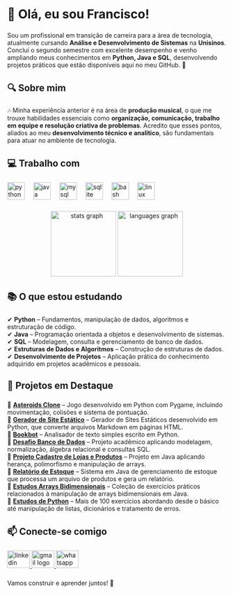 <h1 align="left">👋 Olá, eu sou Francisco!</h1>

###

<p align="left">Sou um profissional em transição de carreira para a área de tecnologia, atualmente cursando <b>Análise e Desenvolvimento de Sistemas</b> na <b>Unisinos</b>. Concluí o segundo semestre com excelente desempenho e venho ampliando meus conhecimentos em <b>Python, Java e SQL</b>, desenvolvendo projetos práticos que estão disponíveis aqui no meu GitHub. 🚀</p>

###

<h2 align="left">🔍 Sobre mim</h2>

###

<p align="left">🎶 Minha experiência anterior é na área de <b>produção musical</b>, o que me trouxe habilidades essenciais como <b>organização, comunicação, trabalho em equipe e resolução criativa de problemas</b>. Acredito que esses pontos, aliados ao meu <b>desenvolvimento técnico e analítico</b>, são fundamentais para atuar no ambiente de tecnologia.</p>

###

<h2 align="left">💻 Trabalho com</h2>

###

<div align="left">
  <img src="https://cdn.jsdelivr.net/gh/devicons/devicon/icons/python/python-original.svg" height="40" alt="python logo"  />
  <img width="12" />
  <img src="https://cdn.jsdelivr.net/gh/devicons/devicon/icons/java/java-original.svg" height="40" alt="java logo"  />
  <img width="12" />
  <img src="https://cdn.jsdelivr.net/gh/devicons/devicon/icons/mysql/mysql-original.svg" height="40" alt="mysql logo"  />
  <img width="12" />
  <img src="https://cdn.jsdelivr.net/gh/devicons/devicon/icons/sqlite/sqlite-original.svg" height="40" alt="sqlite logo"  />
  <img width="12" />
  <img src="https://cdn.jsdelivr.net/gh/devicons/devicon/icons/bash/bash-original.svg" height="40" alt="bash logo"  />
  <img width="12" />
  <img src="https://cdn.jsdelivr.net/gh/devicons/devicon/icons/linux/linux-original.svg" height="40" alt="linux logo"  />
</div>

###

<div align="center">
  <img src="https://github-readme-stats.vercel.app/api?username=FranciscoGoyaAMC&hide_title=true&hide_rank=false&show_icons=true&include_all_commits=true&count_private=true&disable_animations=false&theme=dracula&locale=en&hide_border=false&order=1" height="150" alt="stats graph"  />
  <img src="https://github-readme-stats.vercel.app/api/top-langs?username=FranciscoGoyaAMC&locale=en&hide_title=false&layout=compact&card_width=320&langs_count=5&theme=dracula&hide_border=false&order=2" height="150" alt="languages graph"  />
</div>

###

<h2 align="left">📚 O que estou estudando</h2>

###

<p align="left">✔ <b>Python</b> – Fundamentos, manipulação de dados, algoritmos e estruturação de código.  <br>✔ <b>Java</b> – Programação orientada a objetos e desenvolvimento de sistemas.  <br>✔ <b>SQL</b> – Modelagem, consulta e gerenciamento de banco de dados.  <br>✔ <b>Estruturas de Dados e Algoritmos</b> – Construção de estruturas de dados.  <br>✔ <b>Desenvolvimento de Projetos</b> – Aplicação prática do conhecimento adquirido em projetos acadêmicos e pessoais.</p>

###

<h2 align="left">📌 Projetos em Destaque</h2>

###

<p align="left">🔹 <b><a href="https://github.com/FranciscoGoyaAMC/asteroids_project" target="_blank">Asteroids Clone</a></b> – Jogo desenvolvido em Python com Pygame, incluindo movimentação, colisões e sistema de pontuação. <br>
  🔹 <b><a href="https://github.com/FranciscoGoyaAMC/static_site" target="_blank">Gerador de Site Estático</a></b> – Gerador de Sites Estáticos desenvolvido em Python, que converte arquivos Markdown em páginas HTML. <br>
  🔹 <b><a href="https://github.com/FranciscoGoyaAMC/bookbot" target="_blank">Bookbot</a></b> – Analisador de texto simples escrito em Python. <br>
  🔹 <b><a href="https://github.com/FranciscoGoyaAMC/EstudosSQL/tree/main/Unisinos/DesafioSQL" target="_blank">Desafio Banco de Dados</a></b> – Projeto acadêmico aplicando modelagem, normalização, álgebra relacional e consultas SQL. <br>
  🔹 <b><a href="https://github.com/FranciscoGoyaAMC/EstudosJava/tree/main/Unisinos/DesafioFinalCadeiraLabI" target="_blank">Projeto Cadastro de Lojas e Produtos</a></b> – Projeto em Java aplicando herança, polimorfismo e manipulação de arrays. <br>
  🔹 <b><a href="https://github.com/FranciscoGoyaAMC/estudoManipulacaoDeArquivo" target="_blank">Relatório de Estoque</a></b> – Sistema em Java de gerenciamento de estoque que processa um arquivo de produtos e gera um relatório. <br>
  🔹 <b><a href="https://github.com/FranciscoGoyaAMC/estudosArrayBidimensional" target="_blank">Estudos Arrays Bidimensionais</a></b> – Coleção de exercícios práticos relacionados à manipulação de arrays bidimensionais em Java. <br>
  🔹 <b><a href="https://github.com/FranciscoGoyaAMC/EstudosPython" target="_blank">Estudos de Python</a></b> – Mais de 100 exercícios abordando desde o básico até manipulação de listas, dicionários e tratamento de erros.

###

<h2 align="left">📫 Conecte-se comigo</h2>

###

<div align="left">
  <a href="https://www.linkedin.com/in/francisco-goya-de-almeida-martins-costa-0a8ab9327/" target="_blank">
    <img src="https://raw.githubusercontent.com/maurodesouza/profile-readme-generator/master/src/assets/icons/social/linkedin/default.svg" width="52" height="40" alt="linkedin logo"  />
  </a>
  <a href="mailto:franciscogoya.amc@gmail.com" target="_blank">
    <img src="https://raw.githubusercontent.com/maurodesouza/profile-readme-generator/master/src/assets/icons/social/gmail/default.svg" width="52" height="40" alt="gmail logo"  />
  </a>
  <a href="https://wa.me/5551981275435" target="_blank">
    <img src="https://raw.githubusercontent.com/maurodesouza/profile-readme-generator/master/src/assets/icons/social/whatsapp/default.svg" width="52" height="40" alt="whatsapp logo"  />
  </a>
</div>

###

<p align="left">Vamos construir e aprender juntos! 🚀</p>

###
